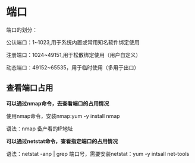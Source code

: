 # 端口

端口的划分：

公认端口：1~1023,用于系统内置或常用知名软件绑定使用

注册端口：1024~49151,用于松散绑定使用（用户自定义）

动态端口：49152~65535，用于临时使用（多用于出口）

## 查看端口占用

**可以通过nmap命令，去查看端口的占用情况**

使用nmap命令，安装nmap:yum -y install nmap

语法：nmap 备产看的IP地址



**可以通过netstat命令，查看指定端口的占用情况**

语法：netstat -anp | grep 端口号，需要安装netstat：yum -y intsall net-tools

